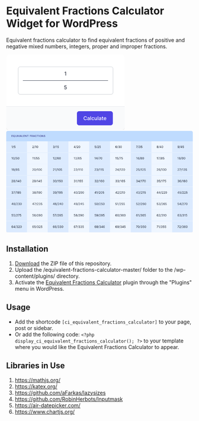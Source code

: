 # Equivalent Fractions Calculator Widget for WordPress

Equivalent fractions calculator to find equivalent fractions of positive and negative mixed numbers, integers, proper and improper fractions.

![Equivalent Fractions Calculator Input Form](/assets/images/screenshot-1.png "Equivalent Fractions Calculator Input Form")
![Equivalent Fractions Calculator Calculation Results](/assets/images/screenshot-2.png "Equivalent Fractions Calculator Calculation Results")

## Installation

1. [Download](https://github.com/pub-calculator-io/equivalent-fractions-calculator/archive/refs/heads/master.zip) the ZIP file of this repository.
2. Upload the /equivalent-fractions-calculator-master/ folder to the /wp-content/plugins/ directory.
3. Activate the [Equivalent Fractions Calculator](https://www.calculator.io/equivalent-fractions-calculator/ "Equivalent Fractions Calculator Homepage") plugin through the "Plugins" menu in WordPress.

## Usage
* Add the shortcode `[ci_equivalent_fractions_calculator]` to your page, post or sidebar.
* Or add the following code: `<?php display_ci_equivalent_fractions_calculator(); ?>` to your template where you would like the Equivalent Fractions Calculator to appear.

## Libraries in Use
1. https://mathjs.org/
2. https://katex.org/
3. https://github.com/aFarkas/lazysizes
4. https://github.com/RobinHerbots/Inputmask
5. https://air-datepicker.com/
6. https://www.chartjs.org/
